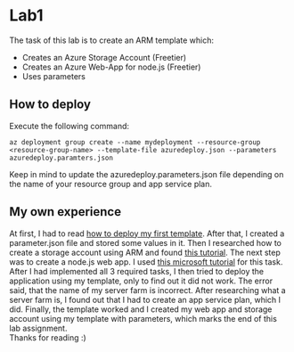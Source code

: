 # Lab1
The task of this lab is to create an ARM template which:

- Creates an Azure Storage Account (Freetier)
- Creates an Azure Web-App for node.js (Freetier)
- Uses parameters

## How to deploy
Execute the following command:
```
az deployment group create --name mydeployment --resource-group <resource-group-name> --template-file azuredeploy.json --parameters azuredeploy.paramters.json
```
Keep in mind to update the azuredeploy.parameters.json file depending on the name of your resource group and app service plan.

## My own experience
At first, I had to read [how to deploy my first template](https://learn.microsoft.com/en-us/azure/azure-resource-manager/templates/template-tutorial-create-first-template?tabs=azure-powershell). After that, I created a parameter.json file and stored some values in it.
Then I researched how to create a storage account using ARM and found [this tutorial](https://learn.microsoft.com/en-us/azure/templates/microsoft.storage/storageaccounts?pivots=deployment-language-arm-template). The next step was to create a node.js web app.
I used [this microsoft tutorial](https://learn.microsoft.com/en-us/azure/azure-monitor/app/resource-manager-web-app?tabs=json) for this task.
After I had implemented all 3 required tasks, I then tried to deploy the application using my template, only to find out it did not work. The error said, that the name of my server farm is incorrect. After researching what a server farm is, I found out that I had to create an app service plan, which I did. Finally, the template worked and I created my web app and storage account using my template with parameters, which marks the end of this lab assignment.  
Thanks for reading :)
